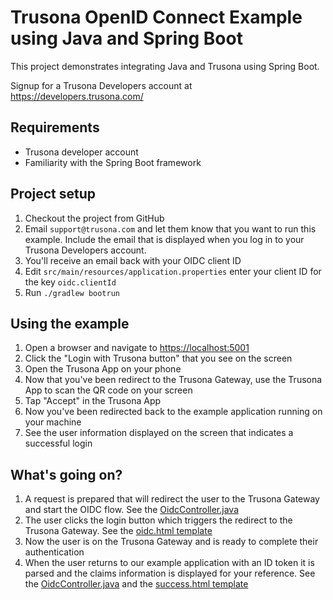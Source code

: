 # Trusona OpenID Connect Example using Java and Spring Boot

This project demonstrates integrating Java and Trusona using Spring Boot.

Signup for a Trusona Developers account at https://developers.trusona.com/

## Requirements

* Trusona developer account
* Familiarity with the Spring Boot framework

## Project setup

1. Checkout the project from GitHub
1. Email `support@trusona.com` and let them know that you want to run this example. Include the email that is displayed when you log in to your Trusona Developers account.
1. You'll receive an email back with your OIDC client ID
1. Edit `src/main/resources/application.properties` enter your client ID for the key `oidc.clientId`
1. Run `./gradlew bootrun`

## Using the example

1. Open a browser and navigate to [https://localhost:5001](https://localhost:5001)
1. Click the "Login with Trusona button" that you see on the screen
1. Open the Trusona App on your phone
1. Now that you've been redirect to the Trusona Gateway, use the Trusona App to scan the QR code on your screen
1. Tap "Accept" in the Trusona App
1. Now you've been redirected back to the example application running on your machine
1. See the user information displayed on the screen that indicates a successful login

## What's going on?

1. A request is prepared that will redirect the user to the Trusona Gateway and start the OIDC flow. See the [OidcController.java](https://github.com/trusona/trusona-oidc-example-springboot/blob/master/src/main/java/com/trusona/example/oidc/OidcController.java#L66)
1. The user clicks the login button which triggers the redirect to the Trusona Gateway. See the [oidc.html template](https://github.com/trusona/trusona-oidc-example-springboot/blob/master/src/main/resources/templates/oidc.html#L16)
1. Now the user is on the Trusona Gateway and is ready to complete their authentication
1. When the user returns to our example application with an ID token it is parsed and the claims information is displayed for your reference. See the [OidcController.java](https://github.com/trusona/trusona-oidc-example-springboot/blob/master/src/main/java/com/trusona/example/oidc/OidcController.java#L88) and the [success.html template](https://github.com/trusona/trusona-oidc-example-springboot/blob/master/src/main/resources/templates/success.html#L10)
